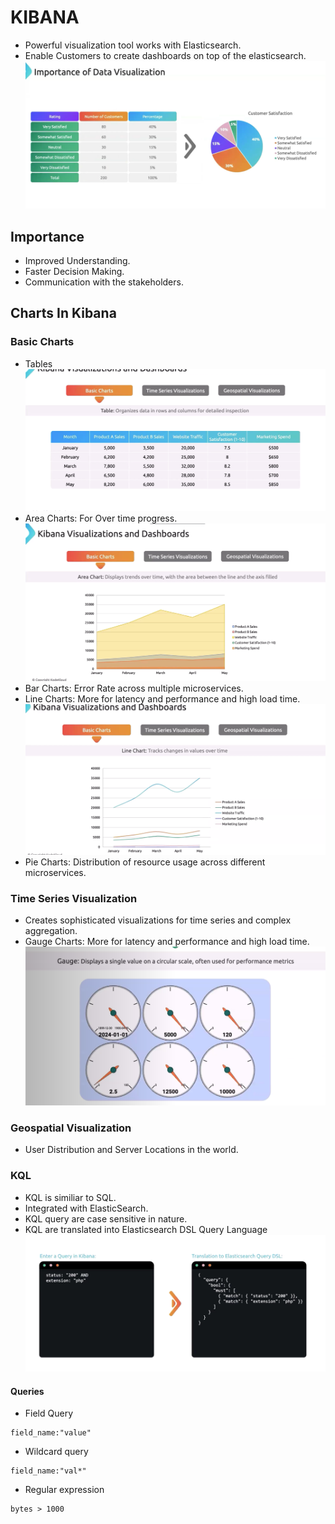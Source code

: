 # KIBANA
 - Powerful visualization tool works with Elasticsearch.
 - Enable Customers to create dashboards on top of the elasticsearch.
 ![alt text](image-14.png)
## Importance
 - Improved Understanding.
 - Faster Decision Making.
 - Communication with the stakeholders.
## Charts In Kibana
### Basic Charts 
 - Tables
    ![alt text](image-15.png)
 - Area Charts: For Over time progress.
    ![alt text](image-16.png)
 - Bar Charts: Error Rate across multiple microservices.
 - Line Charts: More for latency and performance and high load time.
    ![alt text](image-17.png)
 - Pie Charts: Distribution of resource usage across different microservices.
### Time Series Visualization
- Creates sophisticated visualizations for time series and complex aggregation.
- Gauge Charts: More for latency and performance and high load time.
    ![alt text](image-18.png)
### Geospatial Visualization
- User Distribution and Server Locations in the world.
### KQL
- KQL is similiar to SQL.
- Integrated with ElasticSearch.
- KQL query are case sensitive in nature.
- KQL are translated into 
Elasticsearch DSL Query Language
![alt text](image-19.png)
#### Queries
- Field Query
 ```kql
 field_name:"value"
 ```
- Wildcard query
 ```kql
 field_name:"val*"
 ```
- Regular expression
```kql
bytes > 1000
```